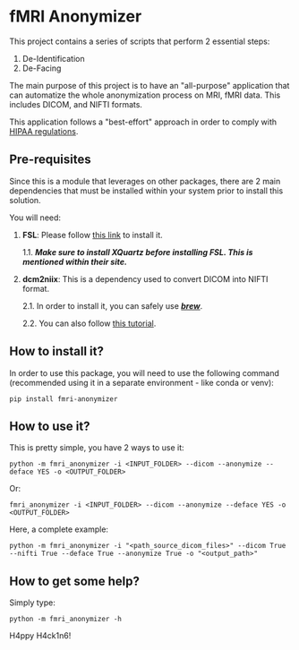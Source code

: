 # fMRI Anonymizer

This project contains a series of scripts that perform 2 essential steps:

1. De-Identification
2. De-Facing

The main purpose of this project is to have an "all-purpose" application that can automatize the whole anonymization process on MRI, fMRI data. This includes DICOM, and NIFTI formats. 

This application follows a "best-effort" approach in order to comply with [HIPAA regulations](https://www.hhs.gov/hipaa/for-professionals/privacy/laws-regulations/index.html).

## Pre-requisites

Since this is a module that leverages on other packages, there are 2 main dependencies that must be installed within your system prior to install this solution.

You will need:
1. **FSL**: Please follow [this link](https://fsl.fmrib.ox.ac.uk/fsl/fslwiki/FslInstallation/MacOsX) to install it.
   
   1.1. ***Make sure to install XQuartz before installing FSL. This is mentioned within their site.***
2. **dcm2niix**: This is a dependency used to convert DICOM into NIFTI format.

    2.1. In order to install it, you can safely use ***[brew](https://formulae.brew.sh/formula/dcm2niix)***.
   
    2.2. You can also follow [this tutorial](https://www.nitrc.org/plugins/mwiki/index.php/dcm2nii:MainPage).

## How to install it?

In order to use this package, you will need to use the following command (recommended using it in a separate environment - like conda or venv):

`pip install fmri-anonymizer`

## How to use it?

This is pretty simple, you have 2 ways to use it:

`python -m fmri_anonymizer -i <INPUT_FOLDER> --dicom --anonymize --deface YES -o <OUTPUT_FOLDER>`

Or:

`fmri_anonymizer -i <INPUT_FOLDER> --dicom --anonymize --deface YES -o <OUTPUT_FOLDER>`

Here, a complete example:
```shell
python -m fmri_anonymizer -i "<path_source_dicom_files>" --dicom True --nifti True --deface True --anonymize True -o "<output_path>"
```

## How to get some help?

Simply type:

`python -m fmri_anonymizer -h`



H4ppy H4ck1n6!